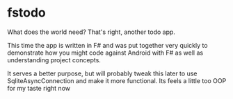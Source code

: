 # fstodo
What does the world need? That's right, another todo app. 

This time the app is written in F# and was put together very quickly to demonstrate how you might code against Android with F# as well as understanding project concepts.

It serves a better purpose, but will probably tweak this later to use SqliteAsyncConnection and make it more functional. Its feels a little too OOP for my taste right now

